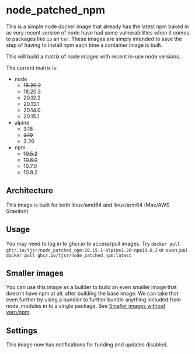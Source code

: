 # node_patched_npm

This is a simple node docker image that already has the latest npm baked in as very recent version of node have had some vulnerabilities when it comes to packages like `ip` an `tar`.  These images are simply intended to save the step of having to install npm each time a container image is built.

This will build a matrix of node images with recent in-use node versions.

The current matrix is:

- node
  - ~~18.20.2~~
  - 18.20.3
  - ~~20.12.2~~
  - 20.13.1
  - 20.14.0
  - 20.15.1
- alpine
  - ~~3.18~~
  - ~~3.19~~
  - 3.20
- npm
  - ~~10.5.2~~
  - ~~10.6.0~~
  - 10.7.0
  - 10.8.2

## Architecture

This image is built for both linux/amd64 and linux/arm64 (Mac/AWS Graviton)

## Usage

You may need to log in to ghcr.io to access/pull images.  Try `docker pull ghcr.io/tjsr/node_patched_npm:20.15.1-alpine3.20-npm10.8.2` or even just
`docker pull ghcr.io/tjsr/node_patched_npm:latest`

## Smaller images

You can use this image as a builder to build an even smaller image that doesn't have npm at all, after building the base image. We can take that even further by using a bundler to further bundle anything included from node_modules in to a single package.  See [Smaller images without yarn/npm](https://github.com/nodejs/docker-node/blob/main/docs/BestPractices.md#smaller-images-without-npmyarn).

## Settings

This image now has notifications for funding and updates disabled.
